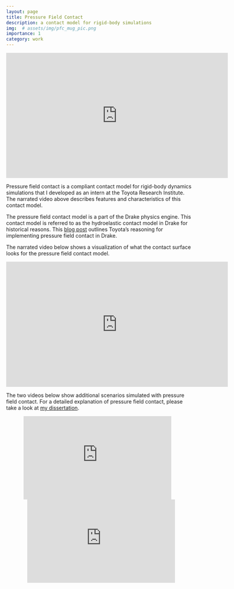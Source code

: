 ```yaml
---
layout: page
title: Pressure Field Contact
description: a contact model for rigid-body simulations
img:  # assets/img/pfc_mug_pic.png
importance: 1
category: work
---
```


<p align="center">
<iframe width="600" height="338" src="https://www.youtube.com/embed/Y25zVolGXXI" title="pfc video" frameborder="0" allow="accelerometer; autoplay; clipboard-write; encrypted-media; gyroscope; picture-in-picture; web-share" allowfullscreen></iframe>
</p>

Pressure field contact is a compliant contact model for rigid-body dynamics simulations that I developed as an intern at the Toyota Research Institute.
The narrated video above describes features and characteristics of this contact model.

The pressure field contact model is a part of the Drake physics engine. This contact model is referred to as the hydroelastic contact model in Drake for historical reasons. This [blog post](https://medium.com/toyotaresearch/rethinking-contact-simulation-for-robot-manipulation-434a56b5ec88) outlines Toyota’s reasoning for implementing pressure field contact in Drake.

The narrated video below shows a visualization of what the contact surface looks for the pressure field contact model.

<p align="center">

<iframe width="600" height="338" src="https://www.youtube.com/embed/JBpc5Ekhq98" title="pfc sorting" frameborder="0" allow="accelerometer; autoplay; clipboard-write; encrypted-media; gyroscope; picture-in-picture; web-share" allowfullscreen></iframe>

</p>

The two videos below show additional scenarios simulated with pressure field contact. For a detailed explanation of pressure field contact, please take a look at [my dissertation](https://ecommons.cornell.edu/bitstream/handle/1813/112919/Elandt_cornellgrad_0058_13334.pdf?sequence=1&isAllowed=y).

<!-- <p align="center">
<div class="row">

<iframe width="400" height="225" src="https://www.youtube.com/embed/XlLRqZFSPCg" title="pfc pencil" frameborder="0" allow="accelerometer; autoplay; clipboard-write; encrypted-media; gyroscope; picture-in-picture; web-share" allowfullscreen></iframe>

<iframe width="400" height="225" src="https://www.youtube.com/embed/PHui4I4Tc9k" title="pfc cam cleat" frameborder="0" allow="accelerometer; autoplay; clipboard-write; encrypted-media; gyroscope; picture-in-picture; web-share" allowfullscreen></iframe>

</div>
</p> -->

<div class="row">
<p align="center">
    <iframe width="400" height="225" src="https://www.youtube.com/embed/XlLRqZFSPCg" title="pfc pencil" frameborder="0" allow="accelerometer; autoplay; clipboard-write; encrypted-media; gyroscope; picture-in-picture; web-share" allowfullscreen style="margin-right: 10px;"></iframe>
    <iframe width="400" height="225" src="https://www.youtube.com/embed/PHui4I4Tc9k" title="pfc cam cleat" frameborder="0" allow="accelerometer; autoplay; clipboard-write; encrypted-media; gyroscope; picture-in-picture; web-share" allowfullscreen style="margin-left: 10px;"></iframe>
</p>
</div>
